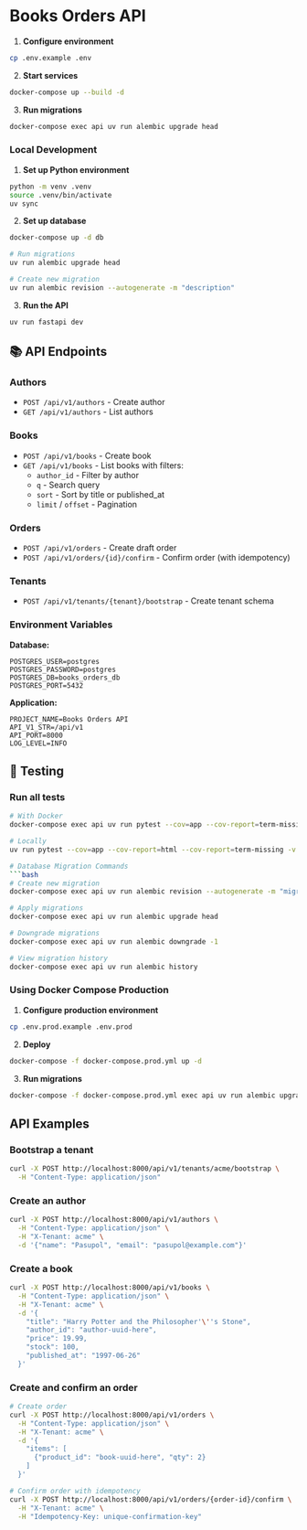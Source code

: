 # Books Orders API

1. **Configure environment**
```bash
cp .env.example .env
```

2. **Start services**
```bash
docker-compose up --build -d
```

3. **Run migrations**
```bash
docker-compose exec api uv run alembic upgrade head
```

### Local Development

1. **Set up Python environment**
```bash
python -m venv .venv
source .venv/bin/activate
uv sync
```

2. **Set up database**
```bash
docker-compose up -d db

# Run migrations
uv run alembic upgrade head

# Create new migration
uv run alembic revision --autogenerate -m "description"
```

3. **Run the API**
```bash
uv run fastapi dev
```


## 📚 API Endpoints

### Authors
- `POST /api/v1/authors` - Create author
- `GET /api/v1/authors` - List authors

### Books
- `POST /api/v1/books` - Create book
- `GET /api/v1/books` - List books with filters:
  - `author_id` - Filter by author
  - `q` - Search query
  - `sort` - Sort by title or published_at
  - `limit` / `offset` - Pagination

### Orders
- `POST /api/v1/orders` - Create draft order
- `POST /api/v1/orders/{id}/confirm` - Confirm order (with idempotency)

### Tenants
- `POST /api/v1/tenants/{tenant}/bootstrap` - Create tenant schema


### Environment Variables

**Database:**
```env
POSTGRES_USER=postgres
POSTGRES_PASSWORD=postgres
POSTGRES_DB=books_orders_db
POSTGRES_PORT=5432
```

**Application:**
```env
PROJECT_NAME=Books Orders API
API_V1_STR=/api/v1
API_PORT=8000
LOG_LEVEL=INFO
```

## 🧪 Testing

### Run all tests
```bash
# With Docker
docker-compose exec api uv run pytest --cov=app --cov-report=term-missing

# Locally
uv run pytest --cov=app --cov-report=html --cov-report=term-missing -v tests/

# Database Migration Commands
```bash
# Create new migration
docker-compose exec api uv run alembic revision --autogenerate -m "migration description"

# Apply migrations
docker-compose exec api uv run alembic upgrade head

# Downgrade migrations
docker-compose exec api uv run alembic downgrade -1

# View migration history
docker-compose exec api uv run alembic history
```

### Using Docker Compose Production

1. **Configure production environment**
```bash
cp .env.prod.example .env.prod
```

2. **Deploy**
```bash
docker-compose -f docker-compose.prod.yml up -d
```

3. **Run migrations**
```bash
docker-compose -f docker-compose.prod.yml exec api uv run alembic upgrade head
```

## API Examples

### Bootstrap a tenant
```bash
curl -X POST http://localhost:8000/api/v1/tenants/acme/bootstrap \
  -H "Content-Type: application/json"
```

### Create an author
```bash
curl -X POST http://localhost:8000/api/v1/authors \
  -H "Content-Type: application/json" \
  -H "X-Tenant: acme" \
  -d '{"name": "Pasupol", "email": "pasupol@example.com"}'
```

### Create a book
```bash
curl -X POST http://localhost:8000/api/v1/books \
  -H "Content-Type: application/json" \
  -H "X-Tenant: acme" \
  -d '{
    "title": "Harry Potter and the Philosopher'\''s Stone",
    "author_id": "author-uuid-here",
    "price": 19.99,
    "stock": 100,
    "published_at": "1997-06-26"
  }'
```

### Create and confirm an order
```bash
# Create order
curl -X POST http://localhost:8000/api/v1/orders \
  -H "Content-Type: application/json" \
  -H "X-Tenant: acme" \
  -d '{
    "items": [
      {"product_id": "book-uuid-here", "qty": 2}
    ]
  }'

# Confirm order with idempotency
curl -X POST http://localhost:8000/api/v1/orders/{order-id}/confirm \
  -H "X-Tenant: acme" \
  -H "Idempotency-Key: unique-confirmation-key"
```
